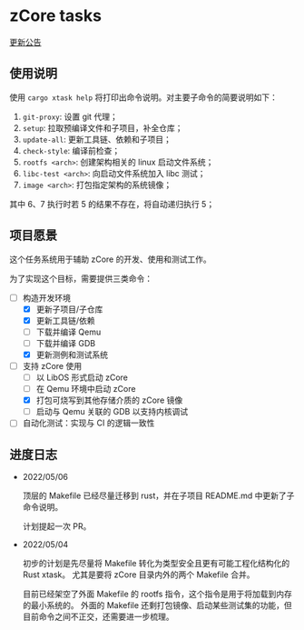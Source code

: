 ﻿# zCore tasks

[更新公告](CHANGLOG.md)

## 使用说明

使用 `cargo xtask help` 将打印出命令说明。对主要子命令的简要说明如下：

1. `git-proxy`: 设置 git 代理；
2. `setup`: 拉取预编译文件和子项目，补全仓库；
3. `update-all`: 更新工具链、依赖和子项目；
4. `check-style`: 编译前检查；
5. `rootfs <arch>`: 创建架构相关的 linux 启动文件系统；
6. `libc-test <arch>`: 向启动文件系统加入 libc 测试；
7. `image <arch>`: 打包指定架构的系统镜像；

其中 6、7 执行时若 5 的结果不存在，将自动递归执行 5；

## 项目愿景

这个任务系统用于辅助 zCore 的开发、使用和测试工作。

为了实现这个目标，需要提供三类命令：

- [ ] 构造开发环境
  - [x] 更新子项目/子仓库
  - [x] 更新工具链/依赖
  - [ ] 下载并编译 Qemu
  - [ ] 下载并编译 GDB
  - [x] 更新测例和测试系统
- [ ] 支持 zCore 使用
  - [ ] 以 LibOS 形式启动 zCore
  - [ ] 在 Qemu 环境中启动 zCore
  - [x] 打包可烧写到其他存储介质的 zCore 镜像
  - [ ] 启动与 Qemu 关联的 GDB 以支持内核调试
- [ ] 自动化测试：实现与 CI 的逻辑一致性

## 进度日志

- 2022/05/06

  顶层的 Makefile 已经尽量迁移到 rust，并在子项目 README.md 中更新了子命令说明。

  计划提起一次 PR。

- 2022/05/04

  初步的计划是先尽量将 Makefile 转化为类型安全且更有可能工程化结构化的 Rust xtask。
  尤其是要将 zCore 目录内外的两个 Makefile 合并。

  目前已经架空了外面 Makefile 的 rootfs 指令，这个指令是用于将加载到内存的最小系统的。
  外面的 Makefile 还剩打包镜像、启动某些测试集的功能，但目前命令之间不正交，还需要进一步梳理。
